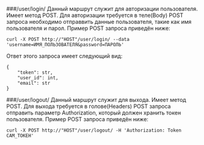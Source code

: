 ###/user/login/
Данный маршрут служит для авторизации пользователя.
Имеет метод POST.
Для авторизации требуется в теле(Body) POST запроса необходимо отправвить данные пользователя, такие как имя пользователя и парол. Пример POST запроса приведён ниже:  
```
curl -X POST http://"HOST"/user/login/ --data 'username=ИМЯ_ПОЛЬЗОВАТЕЛЯ&password=ПАРОЛЬ' 
```
Ответ этого запроса имеет следующий вид:
```
{
    "token": str,
    "user_id": int,
    "email": str
}
``` 
###/user/logout/
Данный маршрут служит для выхода. Имеет метод POST. Для выхода требуется в голове(Headers) POST запроса отправить параметр Authorization, который должен хранить токен пользователя. Пример POST запроса приведён ниже:
```
curl -X POST http://"HOST"/user/logout/ -H 'Authorization: Token САМ_ТОКЕН'
``` 